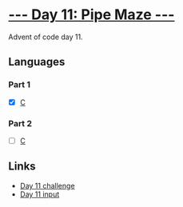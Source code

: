 # [--- Day 11: Pipe Maze ---](https://adventofcode.com/2023/day/11)

Advent of code day 11.

## Languages

### Part 1

- [x] [C](day-11-part1.c)

### Part 2

- [ ] [C](day-11-part2.c)

## Links

- [Day 11 challenge](https://adventofcode.com/2023/day/11)
- [Day 11 input](https://adventofcode.com/2023/day/11/input)
